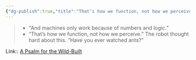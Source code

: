 ```yaml
---
{"dg-publish":true,"title":"That’s how we function, not how we perceive.","tags":["quotes"],"date":"2022-09-11T21:13:18+03:00","modified_at":"2023-03-31T15:14:24+04:00","alias":"That’s how we function, not how we perceive.","dg-path":"/quotes/202209112113.md","permalink":"/quotes/202209112113/","dgPassFrontmatter":true}
---
```



> - "And machines only work because of numbers and logic.”
> - “That’s how we function, not how we perceive.” The robot thought hard about this. “Have you ever watched ants?”

Link:: [A Psalm for the Wild-Built](https://www.goodreads.com/book/show/40864002-a-psalm-for-the-wild-built)
